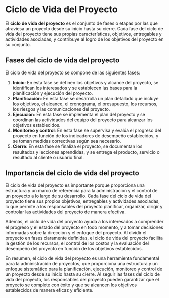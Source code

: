# Ciclo de Vida del Proyecto

El **ciclo de vida del proyecto** es el conjunto de fases o etapas por las que atraviesa un proyecto desde su inicio
hasta su cierre. Cada fase del ciclo de vida del proyecto tiene sus propias características, objetivos, entregables y
actividades asociadas, y contribuye al logro de los objetivos del proyecto en su conjunto.

## Fases del ciclo de vida del proyecto

El ciclo de vida del proyecto se compone de las siguientes fases:

1. **Inicio**: En esta fase se definen los objetivos y alcance del proyecto, se identifican los interesados y se
   establecen las bases para la planificación y ejecución del proyecto.
2. **Planificación**: En esta fase se desarrolla un plan detallado que incluye los objetivos, el alcance, el cronograma,
   el presupuesto, los recursos, los riesgos y las comunicaciones del proyecto.
3. **Ejecución**: En esta fase se implementa el plan del proyecto y se coordinan las actividades del equipo del proyecto
   para alcanzar los objetivos establecidos.
4. **Monitoreo y control**: En esta fase se supervisa y evalúa el progreso del proyecto en función de los indicadores de
   desempeño establecidos, y se toman medidas correctivas según sea necesario.
5. **Cierre**: En esta fase se finaliza el proyecto, se documentan los resultados y lecciones aprendidas, y se entrega
   el
   producto, servicio o resultado al cliente o usuario final.

## Importancia del ciclo de vida del proyecto

El ciclo de vida del proyecto es importante porque proporciona una estructura y un marco de referencia para la
administración y el control de un proyecto a lo largo de su desarrollo. Cada fase del ciclo de vida del proyecto tiene
sus propios objetivos, entregables y actividades asociadas, lo que permite a los responsables del proyecto planificar,
organizar, dirigir y controlar las actividades del proyecto de manera efectiva.

Además, el ciclo de vida del proyecto ayuda a los interesados a comprender el progreso y el estado del proyecto en todo
momento, y a tomar decisiones informadas sobre la dirección y el enfoque del proyecto. Al dividir el proyecto en fases
claramente definidas, el ciclo de vida del proyecto facilita la gestión de los recursos, el control de los costos y la
evaluación del desempeño del proyecto en función de los objetivos establecidos.

En resumen, el ciclo de vida del proyecto es una herramienta fundamental para la administración de proyectos, que
proporciona una estructura y un enfoque sistemático para la planificación, ejecución, monitoreo y control de un proyecto
desde su inicio hasta su cierre. Al seguir las fases del ciclo de vida del proyecto, los responsables del proyecto
pueden garantizar que el proyecto se complete con éxito y que se alcancen los objetivos establecidos de manera eficaz y
eficiente.